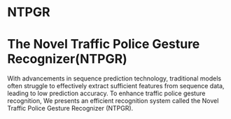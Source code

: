 # NTPGR
The Novel Traffic Police Gesture Recognizer(NTPGR)
====

With advancements in sequence prediction technology, traditional models often struggle to effectively extract sufficient features from sequence data, leading to low prediction accuracy. To enhance traffic police gesture recognition, We presents an efficient recognition system called the Novel Traffic Police Gesture Recognizer (NTPGR). 
